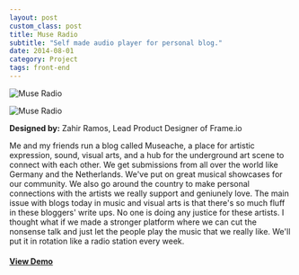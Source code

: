 ```yaml
---
layout: post
custom_class: post
title: Muse Radio
subtitle: "Self made audio player for personal blog."
date: 2014-08-01
category: Project
tags: front-end
---
```


![Muse Radio](https://dl.dropboxusercontent.com/u/92053056/museache.jpg)

![Muse Radio](https://dl.dropboxusercontent.com/u/92053056/artist_preview.jpg)

__Designed by:__ Zahir Ramos, Lead Product Designer of Frame.io

Me and my friends run a blog called Museache, a place for artistic expression, sound, visual arts, and a hub for the underground art scene to connect with each other. We get submissions from all over the world like Germany and the Netherlands. We've put on great musical showcases for our community. We also go around the country to make personal connections with the artists we really support and geniunely love. The main issue with blogs today in music and visual arts is that there's so much fluff in these bloggers' write ups. No one is doing any justice for these artists. I thought what if we made a stronger platform where we can cut the nonsense talk and just let the people play the music that we really like. We'll put it in rotation like a radio station every week.

<h4 class="text-center"><a href="http://muse-radio.appspot.com/">View Demo</a></h4>

